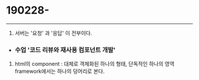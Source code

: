 # 190228-

---

1. 서버는 '요청' 과 '응답' 이 전부이다.

* ### 수업 '코드 리뷰와 재사용 컴포넌트 개발'

1. html의 component : 대체로 객체화된 하나의 형태, 단독적인 하나의 영역 framework에서는 하나의 덩어리로 본다.